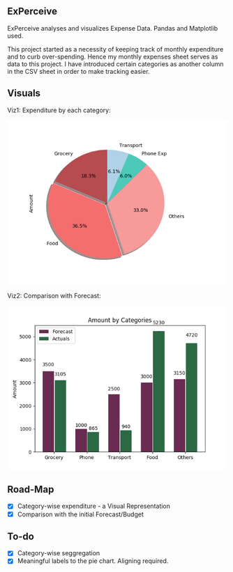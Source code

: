 ExPerceive
------------------

ExPerceive analyses and visualizes Expense Data.
Pandas and Matplotlib used. 

This project started as a necessity of keeping track of monthly expenditure and to curb over-spending. 
Hence my monthly expenses sheet serves as data to this project.
I have introduced certain categories as another column in the CSV sheet in order to make tracking easier. 

Visuals
---------------
Viz1: Expenditure by each category:

![Viz1](/Figure_1.png)


Viz2: Comparison with Forecast:

![Viz2](/Figure_2.png)

Road-Map
------------

 - [x] Category-wise expenditure - a Visual Representation
 - [x] Comparison with the initial Forecast/Budget
 
 To-do
 --------

 - [x] Category-wise seggregation
 - [x] Meaningful labels to the pie chart. Aligning required.